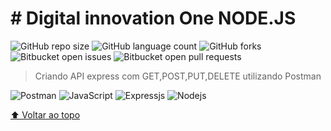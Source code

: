 # # Digital innovation One NODE.JS

![GitHub repo size](https://img.shields.io/github/repo-size/luanvictorms/Criando-API-express-com-GET-POST-PUT-DELETE)
![GitHub language count](https://img.shields.io/github/languages/count/luanvictorms/Criando-API-express-com-GET-POST-PUT-DELETE)
![GitHub forks](https://img.shields.io/github/forks/luanvictorms/Criando-API-express-com-GET-POST-PUT-DELETE)
![Bitbucket open issues](https://img.shields.io/bitbucket/issues/luanvictorms/Criando-API-express-com-GET-POST-PUT-DELETE)
![Bitbucket open pull requests](https://img.shields.io/bitbucket/pr-raw/luanvictorms/Criando-API-express-com-GET-POST-PUT-DELETE)


> Criando API express com GET,POST,PUT,DELETE utilizando Postman

 ![Postman](https://img.shields.io/badge/-Postman-333333?style=flat&logo=postman)
 ![JavaScript](https://img.shields.io/badge/JavaScript-323330?style=for-the-badge&logo=javascript&logoColor=F7DF1E)
 ![Expressjs](https://img.shields.io/badge/Express.js-404D59?style=for-the-badge)
 ![Nodejs](https://img.shields.io/badge/Node.js-43853D?style=for-the-badge&logo=node.js&logoColor=white)


[⬆ Voltar ao topo](#nome-do-projeto)<br>
